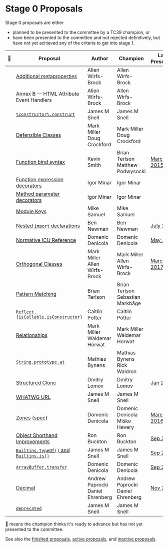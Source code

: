 # Stage 0 Proposals

Stage 0 proposals are either

* planned to be presented to the committee by a TC39 champion, or
* have been presented to the committee and not rejected definitively, but have not yet achieved any of the criteria to get into stage 1.

| :rocket: | Proposal                                                           | Author                                | Champion                              | Last Presented              |
| -------- | ------------------------------------------------------------------ | ------------------------------------- | ------------------------------------- | --------------------------- |
|          | [Additional metaproperties][metaprops]                             | Allen Wirfs-Brock                     | Allen Wirfs-Brock                     |                             |
|          | Annex B — HTML Attribute Event Handlers                            | Allen Wirfs-Brock                     | Allen Wirfs-Brock                     |                             |
|          | [`%constructor%.construct`][construct]                             | James M Snell                         | James M Snell                         |                             |
|          | [Defensible Classes][defensible-classes]                           | Mark Miller<br />Doug Crockford       | Mark Miller<br />Doug Crockford       |                             |
|          | [Function bind syntax][bind-syntax]                                | Kevin Smith                           | Brian Terlson<br />Matthew Podwysocki | [March 2015][bind-notes]    |
|          | [Function expression decorators][func-expr-decorators]             | Igor Minar                            | Igor Minar                            |                             |
|          | [Method parameter decorators][method-param-decorators]             | Igor Minar                            | Igor Minar                            |                             |
|          | [Module Keys][module-keys]                                         | Mike Samuel                           | Mike Samuel                           |                             |
|          | [Nested `import` declarations][nested-imports]                     | Ben Newman                            | Ben Newman                            | [July 2016][nested-notes]   |
|          | [Normative ICU Reference][icu]                                     | Domenic Denicola                      | Domenic Denicola                      | [May 2017][icu-notes]       |
|          | [Orthogonal Classes][ortho]                                        | Mark Miller<br />Allen Wirfs-Brock    | Mark Miller<br />Allen Wirfs-Brock    | [March 2017][ortho-notes]   |
|          | [Pattern Matching][matching]                                       | Brian Terlson                         | Brian Terlson<br />Sebastian Markbåge |                             |
|          | [`Reflect.{isCallable,isConstructor}`][is-callable-is-constructor] | Caitlin Potter                        | Caitlin Potter                        |                             |
|          | [Relationships][relationships]                                     | Mark Miller<br />Waldemar Horwat      | Mark Miller<br />Waldemar Horwat      |                             |
|          | [`String.prototype.at`][string-at]                                 | Mathias Bynens                        | Mathias Bynens<br />Rick Waldron      |                             |
|          | [Structured Clone][clone]                                          | Dmitry Lomov                          | Dmitry Lomov                          | [Jan 2014][clone-notes]     |
|          | [WHATWG URL][url]                                                  | James M Snell                         | James M Snell                         |                             |
|          | [Zones][zones] ([spec][zones-spec])                                | Domenic Denicola                      | Domenic Denicola<br />Miško Hevery    | [March 2016][zones-notes]   |
|          | [Object Shorthand Improvements][object-shorthand-improvements]     | Ron Buckton                           | Ron Buckton                           | [Sep 2017][shorthand-notes] |
|          | [`Builtins.typeOf()` and `Builtins.is()`][is-types]                | James M Snell                         | James M Snell                         | [Sep 2017][builtins-notes]  |
|          | [`ArrayBuffer.transfer`][buffer-transfer]                          | Domenic Denicola                      | Domenic Denicola                      | [Sep 2017][transfer-notes]  |
|          | [Decimal][decimal]                                                 | Andrew Paprocki<br />Daniel Ehrenberg | Andrew Paprocki<br />Daniel Ehrenberg | [Nov 2017][decimal-notes]   |
|          | [`deprecated`][deprecated]                                         | James M Snell                         | James M Snell                         |                             |

🚀 means the champion thinks it's ready to advance but has not yet presented to the committee.

See also the [finished proposals](finished-proposals.md), [active proposals](README.md), and [inactive proposals](inactive-proposals.md).

[metaprops]: https://github.com/allenwb/ESideas/blob/master/ES7MetaProps.md
[construct]: https://github.com/jasnell/proposal-construct
[defensible-classes]: http://wiki.ecmascript.org/doku.php?id=strawman:defensible_classes
[bind-syntax]: https://github.com/zenparsing/es-function-bind
[func-expr-decorators]: https://goo.gl/8MmCMG
[method-param-decorators]: https://goo.gl/r1XT9b
[nested-imports]: https://github.com/benjamn/reify/blob/master/PROPOSAL.md
[icu]: https://github.com/tc39/tc39-notes/blob/master/es8/2017-05/may-23.md#normative-icu-reference
[ortho]: https://github.com/erights/Orthogonal-Classes
[matching]: https://github.com/tc39/proposal-pattern-matching
[is-callable-is-constructor]: https://github.com/caitp/TC39-Proposals/blob/master/tc39-reflect-isconstructor-iscallable.md
[relationships]: http://wiki.ecmascript.org/doku.php?id=strawman:relationships
[string-at]: https://github.com/mathiasbynens/String.prototype.at
[clone]: https://github.com/dslomov-chromium/ecmascript-structured-clone
[url]: https://github.com/jasnell/proposal-url
[zones]: https://github.com/domenic/zones
[zones-spec]: https://domenic.github.io/zones/
[object-shorthand-improvements]: https://github.com/rbuckton/proposal-shorthand-improvements
[is-types]: https://github.com/jasnell/proposal-istypes
[buffer-transfer]: https://gist.github.com/lukewagner/2735af7eea411e18cf20
[decimal]: https://docs.google.com/presentation/d/1jPsw7EGsS6BW59_BDRu9o0o3UwSXQeUhi38QG55ZoPI/edit?pli=1#slide=id.p
[module-keys]: https://github.com/mikesamuel/tc39-module-keys
[deprecated]: https://github.com/jasnell/proposal-deprecated

[bind-notes]: https://github.com/tc39/tc39-notes/blob/b8da60318b564f136cbe8385f17f42abc0666cdd/es6/2015-03/mar-25.md#6vi-function-bind-and-private-fields-redux-kevin-smith
[nested-notes]: https://github.com/tc39/tc39-notes/blob/b8da60318b564f136cbe8385f17f42abc0666cdd/es7/2016-07/jul-27.md#10iiic-nested-import-declaration
[icu-notes]: https://github.com/tc39/tc39-notes/blob/master/es8/2017-05/may-23.md#normative-icu-reference
[ortho-notes]: https://github.com/tc39/tc39-notes/blob/61dc2f45829a0663af0b4b1d6690717dc70d30d9/es8/2017-03/mar-22.md#10iiia-orthogonal-classes
[clone-notes]: https://github.com/tc39/tc39-notes/blob/b8da60318b564f136cbe8385f17f42abc0666cdd/es6/2014-01/jan-30.md#structured-clone
[zones-notes]: https://github.com/tc39/tc39-notes/blob/61dc2f45829a0663af0b4b1d6690717dc70d30d9/es7/2016-03/march-29.md#zones-update
[shorthand-notes]: https://github.com/tc39/tc39-notes/blob/61dc2f45829a0663af0b4b1d6690717dc70d30d9/es8/2017-09/sep-28.md#13i-object-shorthand-improvements
[builtins-notes]: https://github.com/tc39/tc39-notes/blob/61dc2f45829a0663af0b4b1d6690717dc70d30d9/es8/2017-09/sep-28.md#14ia-builtinstypeof-and-builtinsis
[transfer-notes]: https://github.com/tc39/tc39-notes/blob/61dc2f45829a0663af0b4b1d6690717dc70d30d9/es8/2017-09/sep-28.md#arraybuffertransfer
[decimal-notes]: https://github.com/rwaldron/tc39-notes/blob/b8da60318b564f136cbe8385f17f42abc0666cdd/es8/2017-11/nov-29.md#9ivb-decimal-for-stage-0
